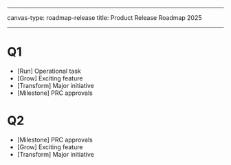 <!--
LiveDoc - Product Canvas: Roadmap statement
For information on how to edit and maintain this file, please visit: developer.qed.qld.gov.au/LiveDoc-Canvas

# Q1
[BackColour] #00838F
## Operational task
[BackColour] #1C90C8
### Run
## Exciting feature
[BackColour] #A5509F
### Grow
## Major initiative
[BackColour] #ED7D31
### Transform
## PRC approvals
[BackColour] #000000
### Milestone

# Q2
[BackColour] #00838F
## PRC approvals
[BackColour] #000000
### Milestone
## Exciting feature
[BackColour] #A5509F
### Grow
## Major initiative
[BackColour] #ED7D31
### Transform



-->
---
canvas-type: roadmap-release
title: Product Release Roadmap 2025

---
# Q1
- [Run] Operational task
- [Grow] Exciting feature
- [Transform] Major initiative
- [Milestone] PRC approvals

# Q2
- [Milestone] PRC approvals
- [Grow] Exciting feature
- [Transform] Major initiative


